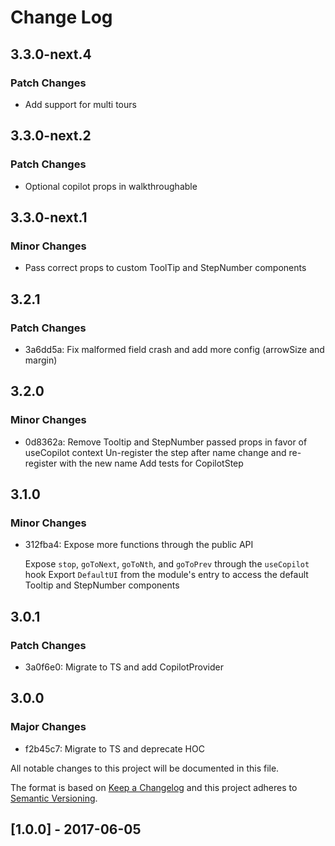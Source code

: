 # Change Log

## 3.3.0-next.4

### Patch Changes

- Add support for multi tours

## 3.3.0-next.2

### Patch Changes

- Optional copilot props in walkthroughable

## 3.3.0-next.1

### Minor Changes

- Pass correct props to custom ToolTip and StepNumber components

## 3.2.1

### Patch Changes

- 3a6dd5a: Fix malformed field crash and add more config (arrowSize and margin)

## 3.2.0

### Minor Changes

- 0d8362a: Remove Tooltip and StepNumber passed props in favor of useCopilot context
  Un-register the step after name change and re-register with the new name
  Add tests for CopilotStep

## 3.1.0

### Minor Changes

- 312fba4: Expose more functions through the public API

  Expose `stop`, `goToNext`, `goToNth`, and `goToPrev` through the `useCopilot` hook
  Export `DefaultUI` from the module's entry to access the default Tooltip and StepNumber components

## 3.0.1

### Patch Changes

- 3a0f6e0: Migrate to TS and add CopilotProvider

## 3.0.0

### Major Changes

- f2b45c7: Migrate to TS and deprecate HOC

All notable changes to this project will be documented in this file.

The format is based on [Keep a Changelog](http://keepachangelog.com/)
and this project adheres to [Semantic Versioning](http://semver.org/).

## [1.0.0] - 2017-06-05
